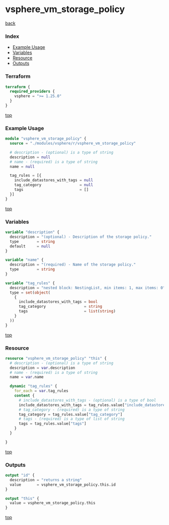 # vsphere_vm_storage_policy

[back](../vsphere.md)

### Index

- [Example Usage](#example-usage)
- [Variables](#variables)
- [Resource](#resource)
- [Outputs](#outputs)

### Terraform

```terraform
terraform {
  required_providers {
    vsphere = ">= 1.25.0"
  }
}
```

[top](#index)

### Example Usage

```terraform
module "vsphere_vm_storage_policy" {
  source = "./modules/vsphere/r/vsphere_vm_storage_policy"

  # description - (optional) is a type of string
  description = null
  # name - (required) is a type of string
  name = null

  tag_rules = [{
    include_datastores_with_tags = null
    tag_category                 = null
    tags                         = []
  }]
}
```

[top](#index)

### Variables

```terraform
variable "description" {
  description = "(optional) - Description of the storage policy."
  type        = string
  default     = null
}

variable "name" {
  description = "(required) - Name of the storage policy."
  type        = string
}

variable "tag_rules" {
  description = "nested block: NestingList, min items: 1, max items: 0"
  type = set(object(
    {
      include_datastores_with_tags = bool
      tag_category                 = string
      tags                         = list(string)
    }
  ))
}
```

[top](#index)

### Resource

```terraform
resource "vsphere_vm_storage_policy" "this" {
  # description - (optional) is a type of string
  description = var.description
  # name - (required) is a type of string
  name = var.name

  dynamic "tag_rules" {
    for_each = var.tag_rules
    content {
      # include_datastores_with_tags - (optional) is a type of bool
      include_datastores_with_tags = tag_rules.value["include_datastores_with_tags"]
      # tag_category - (required) is a type of string
      tag_category = tag_rules.value["tag_category"]
      # tags - (required) is a type of list of string
      tags = tag_rules.value["tags"]
    }
  }

}
```

[top](#index)

### Outputs

```terraform
output "id" {
  description = "returns a string"
  value       = vsphere_vm_storage_policy.this.id
}

output "this" {
  value = vsphere_vm_storage_policy.this
}
```

[top](#index)